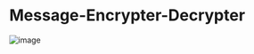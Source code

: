 # Message-Encrypter-Decrypter
![image](https://user-images.githubusercontent.com/66834219/116732591-a9ca4d80-aa08-11eb-8a0b-e0e595f7929a.png)
